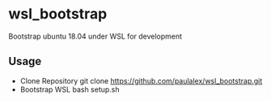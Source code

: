 # wsl_bootstrap
Bootstrap ubuntu 18.04 under WSL for development

## Usage
    
* Clone Repository
         git clone https://github.com/paulalex/wsl_bootstrap.git
* Bootstrap WSL
        bash setup.sh
